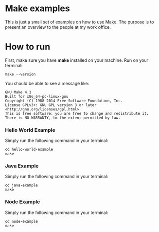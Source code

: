 
# Make examples

This is just a small set of examples on how to use Make. The purpose is to present an overview to the people at my work office.

# How to run

First, make sure you have **make** installed on your machine. Run on your terminal:

``make --version``

You should be able to see a message like:

```
GNU Make 4.1
Built for x86_64-pc-linux-gnu
Copyright (C) 1988-2014 Free Software Foundation, Inc.
License GPLv3+: GNU GPL version 3 or later <http://gnu.org/licenses/gpl.html>
This is free software: you are free to change and redistribute it.
There is NO WARRANTY, to the extent permitted by law.
```

### Hello World Example

Simply run the following command in your terminal:

```
cd hello-world-example
make
```

### Java Example

Simply run the following command in your terminal:

```
cd java-example
make
```

### Node Example

Simply run the following command in your terminal:

```
cd node-example
make
```
